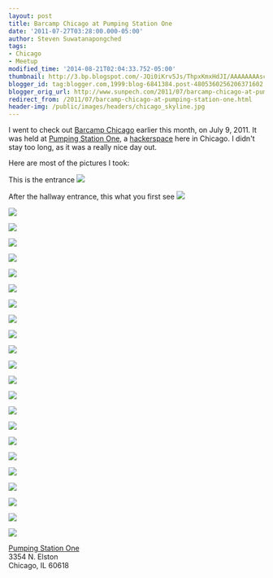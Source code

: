 ```yaml
---
layout: post
title: Barcamp Chicago at Pumping Station One
date: '2011-07-27T03:28:00.000-05:00'
author: Steven Suwatanapongched
tags:
- Chicago
- Meetup
modified_time: '2014-08-21T02:04:33.752-05:00'
thumbnail: http://3.bp.blogspot.com/-JQi0iKrv5Js/ThpxKmxHdJI/AAAAAAAAscU/Ki9EZUFycQo/s600/2011-07-09+at+14-17-28.jpg
blogger_id: tag:blogger.com,1999:blog-6841384.post-4805360256206371602
blogger_orig_url: http://www.sunpech.com/2011/07/barcamp-chicago-at-pumping-station-one.html
redirect_from: /2011/07/barcamp-chicago-at-pumping-station-one.html
header-img: /public/images/headers/chicago_skyline.jpg
---
```


I went to check out <a href="http://barcampchicago.org/">Barcamp Chicago</a> earlier this month, on July 9, 2011. It was held at <a href="http://pumpingstationone.org/">Pumping Station One</a>, a <a href="http://en.wikipedia.org/wiki/Hackerspace">hackerspace</a> here in Chicago. I didn't stay too long, as it was a really nice day out.  

Here are most of the pictures I took:  

This is the entrance
<a href="http://3.bp.blogspot.com/-JQi0iKrv5Js/ThpxKmxHdJI/AAAAAAAAscU/Ki9EZUFycQo/s600/2011-07-09+at+14-17-28.jpg" ><img border="0" src="http://3.bp.blogspot.com/-JQi0iKrv5Js/ThpxKmxHdJI/AAAAAAAAscU/Ki9EZUFycQo/s400/2011-07-09+at+14-17-28.jpg"   /></a>

After the hallway entrance, this what you first see
<a href="http://3.bp.blogspot.com/-tMBkJjb1v2o/ThpxLXSTJ8I/AAAAAAAAscY/Iz-HmdG6Zio/s600/2011-07-09+at+14-17-05.jpg" ><img border="0" src="http://3.bp.blogspot.com/-tMBkJjb1v2o/ThpxLXSTJ8I/AAAAAAAAscY/Iz-HmdG6Zio/s400/2011-07-09+at+14-17-05.jpg"   /></a>

<a href="http://4.bp.blogspot.com/-rh9BgfsUiGQ/ThpxMH9xRWI/AAAAAAAAscc/6R6IMiqnoKk/s600/2011-07-09+at+14-16-51.jpg" ><img border="0" src="http://4.bp.blogspot.com/-rh9BgfsUiGQ/ThpxMH9xRWI/AAAAAAAAscc/6R6IMiqnoKk/s400/2011-07-09+at+14-16-51.jpg"   /></a>

<a href="http://4.bp.blogspot.com/-EIEREwM9KP8/ThpxMzNjFMI/AAAAAAAAscg/ovzZkmcYpgE/s600/2011-07-09+at+14-17-00.jpg" ><img border="0" src="http://4.bp.blogspot.com/-EIEREwM9KP8/ThpxMzNjFMI/AAAAAAAAscg/ovzZkmcYpgE/s400/2011-07-09+at+14-17-00.jpg"   /></a>

<a href="http://4.bp.blogspot.com/-RdQ9w1R343Q/ThpxNsVqE5I/AAAAAAAAsck/vbgWvs_pTmA/s600/2011-07-09+at+14-16-45.jpg" ><img border="0" src="http://4.bp.blogspot.com/-RdQ9w1R343Q/ThpxNsVqE5I/AAAAAAAAsck/vbgWvs_pTmA/s400/2011-07-09+at+14-16-45.jpg"   /></a>

<a href="http://3.bp.blogspot.com/-nBYw_FaCrz0/ThpxOSLDWqI/AAAAAAAAsco/E_oO9wg_DKM/s600/2011-07-09+at+14-16-39.jpg" ><img border="0" src="http://3.bp.blogspot.com/-nBYw_FaCrz0/ThpxOSLDWqI/AAAAAAAAsco/E_oO9wg_DKM/s400/2011-07-09+at+14-16-39.jpg"   /></a>

<a href="http://1.bp.blogspot.com/-Puu2D861u5o/ThpxPMlKBeI/AAAAAAAAscs/Mnrx8B_8uiw/s600/2011-07-09+at+14-16-27.jpg" ><img border="0" src="http://1.bp.blogspot.com/-Puu2D861u5o/ThpxPMlKBeI/AAAAAAAAscs/Mnrx8B_8uiw/s400/2011-07-09+at+14-16-27.jpg"   /></a>

<a href="http://3.bp.blogspot.com/-zt0-w9fgJv0/ThpxPx8oUCI/AAAAAAAAscw/31e7xH41PVU/s600/2011-07-09+at+14-15-51.jpg" ><img border="0" src="http://3.bp.blogspot.com/-zt0-w9fgJv0/ThpxPx8oUCI/AAAAAAAAscw/31e7xH41PVU/s400/2011-07-09+at+14-15-51.jpg"   /></a>

<a href="http://3.bp.blogspot.com/-rnk-riZQF2o/ThpxQrkCMrI/AAAAAAAAsc0/ZzdVsWyaEao/s600/2011-07-09+at+14-16-00.jpg" ><img border="0" src="http://3.bp.blogspot.com/-rnk-riZQF2o/ThpxQrkCMrI/AAAAAAAAsc0/ZzdVsWyaEao/s400/2011-07-09+at+14-16-00.jpg"   /></a>

<a href="http://1.bp.blogspot.com/-raVKFiCZZdE/ThpxRTChhDI/AAAAAAAAsc4/rec98HkAwt4/s600/2011-07-09+at+14-16-08.jpg" ><img border="0" src="http://1.bp.blogspot.com/-raVKFiCZZdE/ThpxRTChhDI/AAAAAAAAsc4/rec98HkAwt4/s400/2011-07-09+at+14-16-08.jpg"   /></a>

<a href="http://2.bp.blogspot.com/-3XVJYJJthps/ThpxSASKbHI/AAAAAAAAsc8/TFf7XZ5T1Uw/s600/2011-07-09+at+14-15-44.jpg" ><img border="0" src="http://2.bp.blogspot.com/-3XVJYJJthps/ThpxSASKbHI/AAAAAAAAsc8/TFf7XZ5T1Uw/s400/2011-07-09+at+14-15-44.jpg"   /></a>

<a href="http://3.bp.blogspot.com/-Ydm9rHEr5vs/ThpxTLTbFBI/AAAAAAAAsdA/KlHv31CpzEc/s600/2011-07-09+at+14-14-34.jpg" ><img border="0" src="http://3.bp.blogspot.com/-Ydm9rHEr5vs/ThpxTLTbFBI/AAAAAAAAsdA/KlHv31CpzEc/s400/2011-07-09+at+14-14-34.jpg"   /></a>

<a href="http://3.bp.blogspot.com/-0DXYNo7WnFo/ThpxUB39KII/AAAAAAAAsdE/EAqCwcIQKJg/s600/2011-07-09+at+14-15-42.jpg" ><img border="0" src="http://3.bp.blogspot.com/-0DXYNo7WnFo/ThpxUB39KII/AAAAAAAAsdE/EAqCwcIQKJg/s400/2011-07-09+at+14-15-42.jpg"   /></a>

<a href="http://2.bp.blogspot.com/-0UjMYj0siHE/ThpxVIcxnKI/AAAAAAAAsdI/fT_u-HRA9VA/s600/2011-07-09+at+14-13-48.jpg" ><img border="0" src="http://2.bp.blogspot.com/-0UjMYj0siHE/ThpxVIcxnKI/AAAAAAAAsdI/fT_u-HRA9VA/s400/2011-07-09+at+14-13-48.jpg"   /></a>

<a href="http://4.bp.blogspot.com/-51wk-J_LV7c/ThpxWM5sJhI/AAAAAAAAsdM/jVD2sPgODzM/s600/2011-07-09+at+14-13-31.jpg" ><img border="0" src="http://4.bp.blogspot.com/-51wk-J_LV7c/ThpxWM5sJhI/AAAAAAAAsdM/jVD2sPgODzM/s400/2011-07-09+at+14-13-31.jpg"   /></a>

<a href="http://1.bp.blogspot.com/-WYGoIPKWZ7o/ThpxXHmZ3kI/AAAAAAAAsdQ/bDmGItOG_To/s600/2011-07-09+at+14-12-13.jpg" ><img border="0" src="http://1.bp.blogspot.com/-WYGoIPKWZ7o/ThpxXHmZ3kI/AAAAAAAAsdQ/bDmGItOG_To/s400/2011-07-09+at+14-12-13.jpg"   /></a>

<a href="http://2.bp.blogspot.com/-OZQSbzly3X0/ThpxZFFRHiI/AAAAAAAAsdY/wDRaalduUc0/s600/2011-07-09+at+14-05-02.jpg" ><img border="0" src="http://2.bp.blogspot.com/-OZQSbzly3X0/ThpxZFFRHiI/AAAAAAAAsdY/wDRaalduUc0/s400/2011-07-09+at+14-05-02.jpg"   /></a>

<a href="http://4.bp.blogspot.com/-_usdQY7KmQk/ThpxZwj4yOI/AAAAAAAAsdc/KquWmsgq1Fk/s600/2011-07-09+at+14-12-07.jpg" ><img border="0" src="http://4.bp.blogspot.com/-_usdQY7KmQk/ThpxZwj4yOI/AAAAAAAAsdc/KquWmsgq1Fk/s400/2011-07-09+at+14-12-07.jpg"   /></a>

<a href="http://2.bp.blogspot.com/-gFUqKlRJzyQ/ThpxasEf_NI/AAAAAAAAsdg/z8TTf_Ai78w/s600/2011-07-09+at+14-04-51.jpg" ><img border="0" src="http://2.bp.blogspot.com/-gFUqKlRJzyQ/ThpxasEf_NI/AAAAAAAAsdg/z8TTf_Ai78w/s400/2011-07-09+at+14-04-51.jpg"   /></a>

<a href="http://4.bp.blogspot.com/-dEZSNpmO6Vc/Thpxbr4rktI/AAAAAAAAsdk/hfWsWvv3aug/s600/2011-07-09+at+14-02-59.jpg" ><img border="0" src="http://4.bp.blogspot.com/-dEZSNpmO6Vc/Thpxbr4rktI/AAAAAAAAsdk/hfWsWvv3aug/s400/2011-07-09+at+14-02-59.jpg"   /></a>

<a href="http://3.bp.blogspot.com/-Qq02JGbljBc/Thpxcjj1OgI/AAAAAAAAsdo/U1MzocqSRYI/s600/2011-07-09+at+13-12-09.jpg" ><img border="0" src="http://3.bp.blogspot.com/-Qq02JGbljBc/Thpxcjj1OgI/AAAAAAAAsdo/U1MzocqSRYI/s400/2011-07-09+at+13-12-09.jpg"   /></a>

<a href="http://4.bp.blogspot.com/-EGUATW09YCM/ThpxdXhbxNI/AAAAAAAAsds/9Hvya4SmmEw/s600/2011-07-09+at+13-12-03.jpg" ><img border="0" src="http://4.bp.blogspot.com/-EGUATW09YCM/ThpxdXhbxNI/AAAAAAAAsds/9Hvya4SmmEw/s400/2011-07-09+at+13-12-03.jpg"   /></a>

<a href="http://2.bp.blogspot.com/-SmJ6ep25hq4/ThpxeTjtZhI/AAAAAAAAsdw/SC42Ntb0HRM/s600/2011-07-09+at+12-34-33.jpg" ><img border="0" src="http://2.bp.blogspot.com/-SmJ6ep25hq4/ThpxeTjtZhI/AAAAAAAAsdw/SC42Ntb0HRM/s400/2011-07-09+at+12-34-33.jpg"   /></a>

<a href="http://2.bp.blogspot.com/-YqmrOFK3Yfw/ThpxfPOvuII/AAAAAAAAsd0/a1Vx4IUo2sI/s600/2011-07-09+at+12-33-46.jpg" ><img border="0" src="http://2.bp.blogspot.com/-YqmrOFK3Yfw/ThpxfPOvuII/AAAAAAAAsd0/a1Vx4IUo2sI/s400/2011-07-09+at+12-33-46.jpg"   /></a>

<a href="http://pumpingstationone.org/">Pumping Station One</a><br />
3354 N. Elston<br />
Chicago, IL 60618
